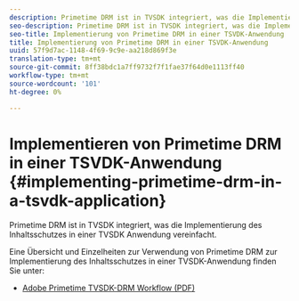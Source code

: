 ```yaml
---
description: Primetime DRM ist in TVSDK integriert, was die Implementierung des Inhaltsschutzes in einer TVSDK Anwendung vereinfacht.
seo-description: Primetime DRM ist in TVSDK integriert, was die Implementierung des Inhaltsschutzes in einer TVSDK Anwendung vereinfacht.
seo-title: Implementierung von Primetime DRM in einer TSVDK-Anwendung
title: Implementierung von Primetime DRM in einer TSVDK-Anwendung
uuid: 57f9d7ac-1148-4f69-9c9e-aa218d869f3e
translation-type: tm+mt
source-git-commit: 8ff38bdc1a7ff9732f7f1fae37f64d0e1113ff40
workflow-type: tm+mt
source-wordcount: '101'
ht-degree: 0%

---
```



# Implementieren von Primetime DRM in einer TSVDK-Anwendung {#implementing-primetime-drm-in-a-tsvdk-application}

Primetime DRM ist in TVSDK integriert, was die Implementierung des Inhaltsschutzes in einer TVSDK Anwendung vereinfacht.

Eine Übersicht und Einzelheiten zur Verwendung von Primetime DRM zur Implementierung des Inhaltsschutzes in einer TVSDK-Anwendung finden Sie unter:

* [Adobe Primetime TVSDK-DRM Workflow (PDF)](https://helpx.adobe.com/content/dam/help/en/primetime/drm/drm_tvsdk_drm_workflow.pdf)